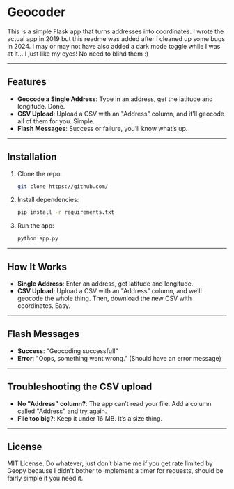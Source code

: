 # Geocoder

This is a simple Flask app that turns addresses into coordinates. I wrote the actual app in 2019 but this readme was added after I cleaned up some bugs in 2024. I may or may not have also added a dark mode toggle while I was at it... I just like my eyes! No need to blind them :)

---

## Features

- **Geocode a Single Address**: Type in an address, get the latitude and longitude. Done.
- **CSV Upload**: Upload a CSV with an "Address" column, and it'll geocode all of them for you. Simple.
- **Flash Messages**: Success or failure, you’ll know what’s up.

---

## Installation

1. Clone the repo:

   ```bash
   git clone https://github.com/
   ```

2. Install dependencies:

   ```bash
   pip install -r requirements.txt
   ```

3. Run the app:

   ```bash
   python app.py
   ```

---

## How It Works

- **Single Address**: Enter an address, get latitude and longitude.
- **CSV Upload**: Upload a CSV with an "Address" column, and we’ll geocode the whole thing. Then, download the new CSV with coordinates. Easy.

---

## Flash Messages

- **Success**: "Geocoding successful!"
- **Error**: "Oops, something went wrong." (Should have an error message)

---

## Troubleshooting the CSV upload

- **No "Address" column?**: The app can’t read your file. Add a column called "Address" and try again.
- **File too big?**: Keep it under 16 MB. It’s a size thing.

---

## License

MIT License. Do whatever, just don’t blame me if you get rate limited by Geopy because I didn't bother to implement a timer for requests, should be fairly simple if you need it.